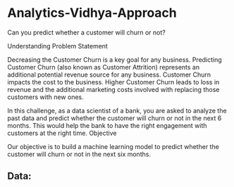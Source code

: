 # Analytics-Vidhya-Approach


Can you predict whether a customer will churn or not?

Understanding Problem Statement

Decreasing the Customer Churn is a key goal for any business. Predicting Customer Churn (also known as Customer Attrition) represents an additional potential revenue source for any business. Customer Churn impacts the cost to the business. Higher Customer Churn leads to loss in revenue and the additional marketing costs involved with replacing those customers with new ones.

In this challenge, as a data scientist of a bank, you are asked to analyze the past data and predict whether the customer will churn or not in the next 6 months. This would help the bank to have the right engagement with customers at the right time.
Objective

Our objective is to build a machine learning model to predict whether the customer will churn or not in the next six months.

## Data:

